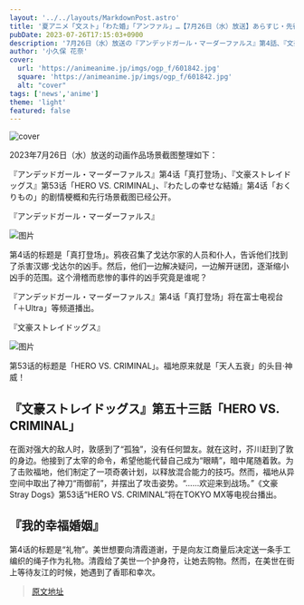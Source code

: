 ```yaml
---
layout: '../../layouts/MarkdownPost.astro'
title: '夏アニメ「文スト」「わた婚」「アンファル」…【7月26日（水）放送】あらすじ・先行場面カット'
pubDate: 2023-07-26T17:15:03+0900
description: '7月26日（水）放送の『アンデッドガール・マーダーファルス』第4話、『文豪ストレイドッグス』第五十三話、『わたしの幸せな結婚』第4話の場面カットをまとめてお届けする。'
author: '小久保 花奈'
cover:
  url: 'https://animeanime.jp/imgs/ogp_f/601842.jpg'
  square: 'https://animeanime.jp/imgs/ogp_f/601842.jpg'
  alt: "cover"
tags: ['news','anime']
theme: 'light'
featured: false
---
```


![cover](https://animeanime.jp/imgs/ogp_f/601842.jpg)

2023年7月26日（水）放送的动画作品场景截图整理如下：

『アンデッドガール・マーダーファルス』第4话「真打登场」、『文豪ストレイドッグス』第53话「HERO VS. CRIMINAL」、『わたしの幸せな結婚』第4话「おくりもの」的剧情梗概和先行场景截图已经公开。

『アンデッドガール・マーダーファルス』

![图片](https://animeanime.jp/imgs/zoom/601992.jpg)

第4话的标题是「真打登场」。鸦夜召集了戈达尔家的人员和仆人，告诉他们找到了杀害汉娜·戈达尔的凶手。然后，他们一边解决疑问，一边解开谜团，逐渐缩小凶手的范围。这个滑稽而悲惨的事件的凶手究竟是谁呢？

『アンデッドガール・マーダーファルス』第4话「真打登场」将在富士电视台「＋Ultra」等频道播出。

『文豪ストレイドッグス』

![图片](https://animeanime.jp/imgs/zoom/601841.jpg)

第53话的标题是「HERO VS. CRIMINAL」。福地原来就是「天人五衰」的头目·神威！
## 『文豪ストレイドッグス』第五十三話「HERO VS. CRIMINAL」

在面对强大的敌人时，敦感到了“孤独”，没有任何盟友。就在这时，芥川赶到了敦的身边。他接到了太宰的命令，希望他能代替自己成为“眼睛”，暗中尾随着敦。为了击败福地，他们制定了一项奇袭计划，以释放混合能力的技巧。然而，福地从异空间中取出了神刀“雨御前”，并摆出了攻击姿势。“......欢迎来到战场。”《文豪Stray Dogs》第53话“HERO VS. CRIMINAL”将在TOKYO MX等电视台播出。

## 『我的幸福婚姻』

第4话的标题是“礼物”。美世想要向清霞道谢，于是向友江商量后决定送一条手工编织的绳子作为礼物。清霞给了美世一个护身符，让她去购物。然而，在美世在街上等待友江的时候，她遇到了香耶和幸次。

>[原文地址](https://animeanime.jp/article/2023/07/26/78845.html)  